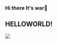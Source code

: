 ### Hi there It's war👋
## HELLOWORLD!

<img src="https://img.shields.io/badge/Scss-green?style=flat&logo=Sass&logoColor=CC6699"/>

<!--
**wngudtlr10/wngudtlr10** is a ✨ _special_ ✨ repository because its `README.md` (this file) appears on your GitHub profile.

Here are some ideas to get you started:fr
- 🔭 I’m currently working on ...
- 🌱 I’m currently learning ...
- 👯 I’m looking to collaborate on ...
- 🤔 I’m looking for help with ...
- 💬 Ask me about ...
- 📫 How to reach me: ...
- 😄 Pronouns: ...
- ⚡ Fun fact: ...
-->
